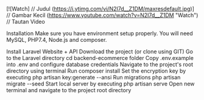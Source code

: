 [![Watch] // Judul 
(https://i.ytimg.com/vi/N2I7d__Z1DM/maxresdefault.jpg)] // Gambar Kecil 
(https://www.youtube.com/watch?v=N2I7d__Z1DM "Watch") // Tautan Video

Installation
Make sure you have environment setup properly. You will need MySQL, PHP7.4, Node.js and composer.

Install Laravel Website + API
Download the project (or clone using GIT)
Go to the Laravel directory cd backend-ecommerce folder
Copy .env.example into .env and configure database credentials
Navigate to the project's root directory using terminal
Run composer install
Set the encryption key by executing php artisan key:generate --ansi
Run migrations php artisan migrate --seed
Start local server by executing php artisan serve
Open new terminal and navigate to the project root directory
